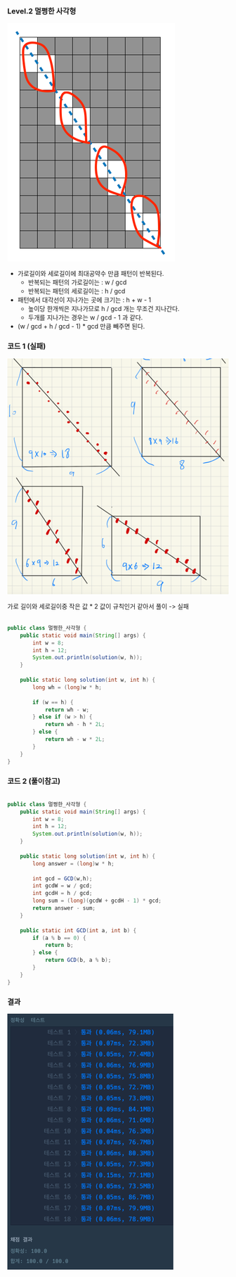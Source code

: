 ### Level.2 멀쩡한 사각형

![img.png](images/seungwook-3.png) 
- 가로길이와 세로길이에 최대공약수 만큼 패턴이 반복된다.
  - 반복되는 패턴의 가로길이는 : w / gcd
  - 반복되는 패턴의 세로길이는 : h / gcd
- 패턴에서 대각선이 지나가는 곳에 크기는 : h + w - 1
  - 높이당 한개씩은 지나가므로 h / gcd 개는 무조건 지나간다.
  - 두개를 지나가는 경우는 w / gcd - 1 과 같다.
- (w / gcd + h / gcd - 1) * gcd 만큼 빼주면 된다.

### 코드 1 (실패)

![img.png](images/seungwook-2.png)

가로 길이와 세로길이중 작은 값 * 2 값이 규칙인거 같아서 풀이 -> 실패

```java

public class 멀쩡한_사각형 {
	public static void main(String[] args) {
		int w = 8;
		int h = 12;
		System.out.println(solution(w, h));
	}

	public static long solution(int w, int h) {
		long wh = (long)w * h;

		if (w == h) {
			return wh - w;
		} else if (w > h) {
			return wh - h * 2L;
		} else {
			return wh - w * 2L;
		}
	}
}

```

### 코드 2 (풀이참고)

```java

public class 멀쩡한_사각형 {
	public static void main(String[] args) {
		int w = 8;
		int h = 12;
		System.out.println(solution(w, h));
	}

	public static long solution(int w, int h) {
		long answer = (long)w * h;

		int gcd = GCD(w,h);
		int gcdW = w / gcd;
		int gcdH = h / gcd;
		long sum = (long)(gcdW + gcdH - 1) * gcd;
		return answer - sum;
	}

	public static int GCD(int a, int b) {
		if (a % b == 0) {
			return b;
		} else {
			return GCD(b, a % b);
		}
	}
}

```


### 결과

![img.png](images/seungwook-1.png)
